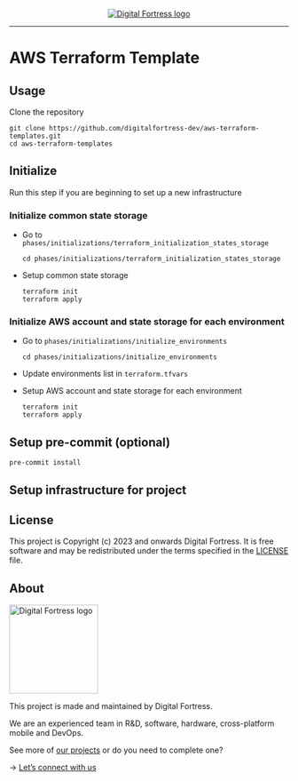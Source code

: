 <p align="center">
  <a href="https://www.digitalfortress.dev/">
    <picture>
      <source media="(prefers-color-scheme: dark)" srcset="https://okela-bucket-s3.s3.ap-southeast-1.amazonaws.com/logo/Digital+Fortress+-+Logo.png">
      <img alt="Digital Fortress logo" src="https://okela-bucket-s3.s3.ap-southeast-1.amazonaws.com/logo/Digital+Fortress+-+Logo.png">
    </picture>    
  </a>
</p>

---

# AWS Terraform Template

## Usage

Clone the repository
```
git clone https://github.com/digitalfortress-dev/aws-terraform-templates.git
cd aws-terraform-templates
```

## Initialize

Run this step if you are beginning to set up a new infrastructure

### Initialize common state storage

- Go to `phases/initializations/terraform_initialization_states_storage`

  ```
  cd phases/initializations/terraform_initialization_states_storage
  ```

- Setup common state storage

  ```
  terraform init
  terraform apply
  ```

### Initialize AWS account and state storage for each environment

- Go to `phases/initializations/initialize_environments`

  ```
  cd phases/initializations/initialize_environments
  ```

- Update environments list in `terraform.tfvars`

- Setup AWS account and state storage for each environment

  ```
  terraform init
  terraform apply
  ```

## Setup pre-commit (optional)

```
pre-commit install
```

## Setup infrastructure for project

## License

This project is Copyright (c) 2023 and onwards Digital Fortress. It is free software and may be redistributed under the terms specified in the [LICENSE] file.

[LICENSE]: /LICENSE

## About
<a href="https://www.digitalfortress.dev/">
  <picture>
    <source media="(prefers-color-scheme: dark)" srcset="https://okela-bucket-s3.s3.ap-southeast-1.amazonaws.com/logo/Digital+Fortress+-+Logo.png">
    <img alt="Digital Fortress logo" src="https://okela-bucket-s3.s3.ap-southeast-1.amazonaws.com/logo/Digital+Fortress+-+Logo.png" width="160">
  </picture>
</a>

This project is made and maintained by Digital Fortress.

We are an experienced team in R&D, software, hardware, cross-platform mobile and DevOps.

See more of [our projects][projects] or do you need to complete one?

-> [Let’s connect with us][website]

[projects]: https://github.com/digitalfortress-dev
[website]: https://www.digitalfortress.dev
